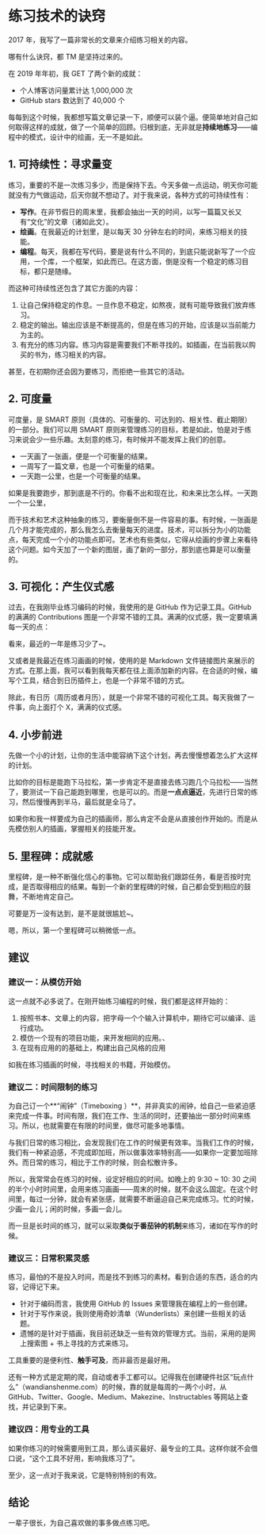 # 练习技术的诀窍

2017 年，我写了一篇非常长的文章来介绍练习相关的内容。

哪有什么诀窍，都 TM 是坚持过来的。

在 2019 年年初，我 GET 了两个新的成就：

 - 个人博客访问量累计达 1,000,000 次
 - GitHub stars 数达到了 40,000 个

每每到这个时候，我都想写篇文章记录一下，顺便可以装个逼。便简单地对自己如何取得这样的成就，做了一个简单的回顾。归根到底，无非就是**持续地练习**——编程中的模式，设计中的绘画，无一不是如此。

## 1. 可持续性：寻求量变

练习，重要的不是一次练习多少，而是保持下去。今天多做一点运动，明天你可能就没有力气做运动，后天你就不想动了。对于我来说，各种方式的可持续性有：

 - **写作**。在非节假日的周末里，我都会抽出一天的时间，以写一篇篇又长又有“文化”的文章（诸如此文）。
 - **绘画**。在我最近的计划里，是以每天 30 分钟左右的时间，来练习相关的技能。
 - **编程**。每天，我都在写代码，要是说有什么不同的，到底只能说新写了一个应用，一个库，一个框架，如此而已。在这方面，倒是没有一个稳定的练习目标，都只是随缘。

而这种可持续性还包含了其它方面的内容：

 1. 让自己保持稳定的作息。一旦作息不稳定，如熬夜，就有可能导致我们放弃练习。
 2. 稳定的输出。输出应该是不断提高的，但是在练习的开始，应该是以当前能力为主的。
 3. 有充分的练习内容。练习内容是需要我们不断寻找的。如插画，在当前我以购买的书为，练习相关的内容。

甚至，在初期你还会因为要练习，而拒绝一些其它的活动。

## 2. 可度量

可度量，是 SMART 原则（具体的、可衡量的、可达到的、相关性、截止期限）的一部分。我们可以用 SMART 原则来管理练习的目标，若是如此，怕是对于练习来说会少一些乐趣。太刻意的练习，有时候并不能发挥上我们的创意。

 - 一天画了一张画，便是一个可衡量的结果。
 - 一周写了一篇文章，也是一个可衡量的结果。
 - 一天跑一公里，也是一个可衡量的结果。

如果是我要跑步，那到底是不行的。你看不出和现在比，和未来比怎么样。一天跑一个一公里，

而于技术和艺术这种抽象的练习，要衡量倒不是一件容易的事。有时候，一张画是几个月才能完成的，那么我怎么去衡量每天的进度。技术，可以拆分为小的功能点，每天完成一个小的功能点即可。艺术也有些类似，它得从绘画的步骤上来看待这个问题。如今天加了一个新的图层，画了新的一部分，那到底也算是可以衡量的。

## 3. 可视化：产生仪式感

过去，在我刚毕业练习编码的时候，我使用的是 GitHub 作为记录工具。GitHub 的满满的 Contributions 图是一个非常不错的工具。满满的仪式感，我一定要填满每一天的点：

看来，最近的一年是练习少了~。

又或者是我最近在练习画画的时候，使用的是 Markdown 文件链接图片来展示的方式。在那上面，我可以看到我每天都在往上面添加新的内容。在合适的时候，编写个工具，结合到日历插件上，也是一个非常不错的方式。

除此，有日历（周历或者月历），就是一个非常不错的可视化工具。每天我做了一件事，向上面打个 X，满满的仪式感。

## 4. 小步前进

先做一个小的计划，让你的生活中能容纳下这个计划，再去慢慢想着怎么扩大这样的计划。

比如你的目标是能跑下马拉松，第一步肯定不是直接去练习跑几个马拉松——当然了，要测试一下自己能跑到哪里，也是可以的。而是**一点点逼近**，先进行日常的练习，然后慢慢再到半马，最后就是全马了。

如果你和我一样要成为自己的插画师，那么肯定不会是从直接创作开始的。而是从先模仿别人的插画，掌握相关的技能开发。

## 5. 里程碑：成就感

里程碑，是一种不断强化信心的事物。它可以帮助我们跟踪任务，看是否按时完成，是否取得相应的结果。每到一个新的里程碑的时候，自己都会受到相应的鼓舞，不断地肯定自己。

可要是万一没有达到，是不是就很尴尬~。

嗯，所以，第一个里程碑可以稍微低一点。

## 建议

### 建议一：从模仿开始

这一点就不必多说了。在刚开始练习编程的时候，我们都是这样开始的：

 1. 按照书本、文章上的内容，把字母一个个输入计算机中，期待它可以编译、运行成功。
 2. 模仿一个现有的项目功能，来开发相同的应用。、
 3. 在现有应用的的基础上，构建出自己风格的应用

如我在练习插画的时候，寻找相关的书籍，开始模仿。

### 建议二：时间限制的练习

为自己订一个**“闹钟”（Timeboxing ）**，并非真实的闹钟，给自己一些紧迫感来完成一件事。时间有限，我们在工作、生活的同时，还要抽出一部分时间来练习。所以，也就需要在有限的时间里，做尽可能多地事情。

与我们日常的练习相比，会发现我们在工作的时候更有效率。当我们工作的时候，我们有一种紧迫感，不完成即加班，所以做事效率特别高——如果你一定要加班除外。而日常的练习，相比于工作的时候，则会松散许多。

所以，我常常会在练习的时候，设定好相应的时间。如晚上的 9:30 ~ 10: 30 之间的半个小时时间里，会用来练习画画——周末的时候，就不会这么固定。在这个时间里，每过一分钟，就会有紧张感，就需要不断逼迫自己来完成练习。忙的时候，少画一会儿；闲的时候，多画一会儿。

而一旦是长时间的练习，就可以采取**类似于番茄钟的机制**来练习，诸如在写作的时候。

### 建议三：日常积累灵感

练习，最怕的不是投入时间，而是找不到练习的素材。看到合适的东西，适合的内容，记得记下来。

 - 针对于编码而言，我使用 GitHub 的 Issues 来管理我在编程上的一些创建。
 - 针对于写作来说，我则使用奇妙清单（Wunderlists）来创建一些相关的话题。
 - 遗憾的是针对于插画，我目前还缺乏一些有效的管理方式。当前，采用的是网上搜索图 + 书上寻找的方式来练习。

工具重要的是便利性、**触手可及**，而非最否是最好用。

还有一种方式是定期的爬，自动或者手工都可以。记得我在创建硬件社区“玩点什么”（wandianshenme.com）的时候，靠的就是每周的一两个小时，从 GitHub、Twitter、Google、Medium、Makezine、Instructables 等网站上查找，并记录到下来。

### 建议四：用专业的工具

如果你练习的时候需要用到工具，那么请买最好、最专业的工具。这样你就不会借口说，“这个工具不好用，影响我练习了”。

至少，这一点对于我来说，它是特别特别的有效。

## 结论

一辈子很长，为自己喜欢做的事多做点练习吧。
